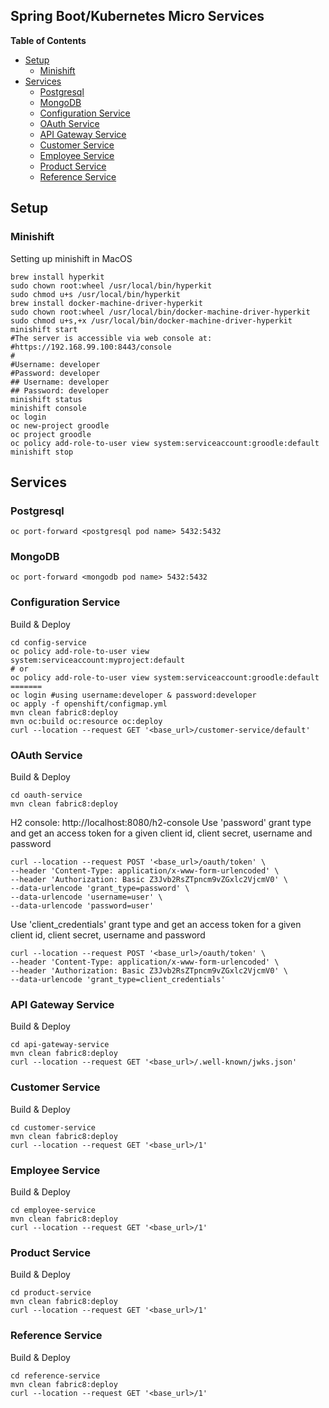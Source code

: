 Spring Boot/Kubernetes Micro Services
-------------------------------------

**Table of Contents**
- [Setup](#setup)
    - [Minishift](#minishift)
- [Services](#services)
    - [Postgresql](#postgresql)
    - [MongoDB](#mongodb)
    - [Configuration Service](#configuration-service)
    - [OAuth Service](#oauth-service)
    - [API Gateway Service](#api-gateway-service)
    - [Customer Service](#customer-service)
    - [Employee Service](#employee-service)
    - [Product Service](#product-service)
    - [Reference Service](#reference-service)
## Setup
### Minishift
Setting up minishift in MacOS
```shell
brew install hyperkit
sudo chown root:wheel /usr/local/bin/hyperkit
sudo chmod u+s /usr/local/bin/hyperkit
brew install docker-machine-driver-hyperkit
sudo chown root:wheel /usr/local/bin/docker-machine-driver-hyperkit
sudo chmod u+s,+x /usr/local/bin/docker-machine-driver-hyperkit
minishift start
#The server is accessible via web console at:
#https://192.168.99.100:8443/console
#
#Username: developer
#Password: developer
## Username: developer
## Password: developer    
minishift status
minishift console
oc login
oc new-project groodle
oc project groodle
oc policy add-role-to-user view system:serviceaccount:groodle:default
minishift stop
```
## Services
### Postgresql
```shell script
oc port-forward <postgresql pod name> 5432:5432
```
### MongoDB
```shell script
oc port-forward <mongodb pod name> 5432:5432
```

### Configuration Service
Build & Deploy
```shell
cd config-service
oc policy add-role-to-user view system:serviceaccount:myproject:default
# or
oc policy add-role-to-user view system:serviceaccount:groodle:default
=======
oc login #using username:developer & password:developer 
oc apply -f openshift/configmap.yml
mvn clean fabric8:deploy
mvn oc:build oc:resource oc:deploy
curl --location --request GET '<base_url>/customer-service/default'
```
### OAuth Service
Build & Deploy
```shell script
cd oauth-service
mvn clean fabric8:deploy
```
H2 console: http://localhost:8080/h2-console
Use 'password' grant type and get an access token for a given client id, client secret, username and password
```shell script
curl --location --request POST '<base_url>/oauth/token' \
--header 'Content-Type: application/x-www-form-urlencoded' \
--header 'Authorization: Basic Z3Jvb2RsZTpncm9vZGxlc2VjcmV0' \
--data-urlencode 'grant_type=password' \
--data-urlencode 'username=user' \
--data-urlencode 'password=user'
```
Use 'client_credentials' grant type and get an access token for a given client id, client secret, username and password 
```shell script
curl --location --request POST '<base_url>/oauth/token' \
--header 'Content-Type: application/x-www-form-urlencoded' \
--header 'Authorization: Basic Z3Jvb2RsZTpncm9vZGxlc2VjcmV0' \
--data-urlencode 'grant_type=client_credentials'
```
### API Gateway Service
Build & Deploy
```shell script
cd api-gateway-service
mvn clean fabric8:deploy 
curl --location --request GET '<base_url>/.well-known/jwks.json'
```
### Customer Service
Build & Deploy
```shell script
cd customer-service
mvn clean fabric8:deploy 
curl --location --request GET '<base_url>/1'
```

### Employee Service
Build & Deploy
```shell script
cd employee-service
mvn clean fabric8:deploy 
curl --location --request GET '<base_url>/1'
```
### Product Service
Build & Deploy
```shell script
cd product-service
mvn clean fabric8:deploy 
curl --location --request GET '<base_url>/1'
```
### Reference Service
Build & Deploy
```shell script
cd reference-service
mvn clean fabric8:deploy 
curl --location --request GET '<base_url>/1'
```